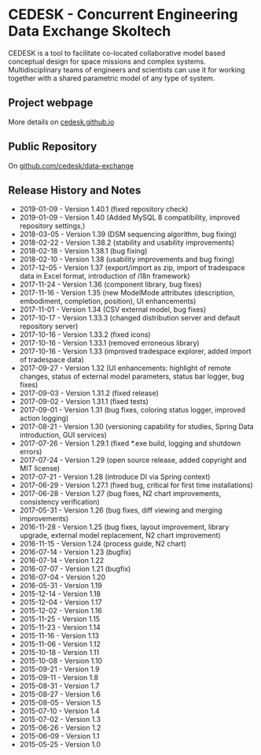 # CEDESK - Concurrent Engineering Data Exchange Skoltech

CEDESK is a tool to facilitate co-located collaborative model based conceptual design for space missions and complex systems. Multidisciplinary teams of engineers and scientists can use it for working together with a shared parametric model of any type of system.

## Project webpage
More details on [cedesk.github.io](https://cedesk.github.io)

## Public Repository
On [github.com/cedesk/data-exchange](https://github.com/cedesk/data-exchange)

## Release History and Notes

* 2019-01-09 - Version 1.40.1 (fixed repository check)
* 2019-01-09 - Version 1.40   (Added MySQL 8 compatibility, improved repository settings,)
* 2018-03-05 - Version 1.39   (DSM sequencing algorithm, bug fixing)
* 2018-02-22 - Version 1.38.2 (stability and usability improvements)
* 2018-02-18 - Version 1.38.1 (bug fixing)
* 2018-02-10 - Version 1.38   (usability improvements and bug fixing)
* 2017-12-05 - Version 1.37   (export/import as zip, import of tradespace data in Excel format, introduction of i18n framework)
* 2017-11-24 - Version 1.36   (component library, bug fixes)
* 2017-11-16 - Version 1.35   (new ModelMode attributes (description, embodiment, completion, position), UI enhancements)
* 2017-11-01 - Version 1.34   (CSV external model, bug fixes)
* 2017-10-17 - Version 1.33.3 (changed distribution server and default repository server)
* 2017-10-16 - Version 1.33.2 (fixed icons)
* 2017-10-16 - Version 1.33.1 (removed erroneous library)
* 2017-10-16 - Version 1.33   (improved tradespace explorer, added import of tradespace data)
* 2017-09-27 - Version 1.32   (UI enhancements: highlight of remote changes, status of external model parameters, status bar logger, bug fixes)
* 2017-09-03 - Version 1.31.2 (fixed release)
* 2017-09-02 - Version 1.31.1 (fixed tests)
* 2017-09-01 - Version 1.31   (bug fixes, coloring status logger, improved action logging)
* 2017-08-21 - Version 1.30   (versioning capability for studies, Spring Data introduction, GUI services)
* 2017-07-26 - Version 1.29.1 (fixed *.exe build, logging and shutdown errors)
* 2017-07-24 - Version 1.29   (open source release, added copyright and MIT license)
* 2017-07-21 - Version 1.28   (introduce DI via Spring context)
* 2017-06-29 - Version 1.27.1 (fixed bug, critical for first time installations)
* 2017-06-28 - Version 1.27   (bug fixes, N2 chart improvements, consistency verification)
* 2017-05-31 - Version 1.26   (bug fixes, diff viewing and merging improvements)
* 2016-11-28 - Version 1.25   (bug fixes, layout improvement, library upgrade, external model replacement, N2 chart improvement)
* 2016-11-15 - Version 1.24   (process guide, N2 chart)
* 2016-07-14 - Version 1.23   (bugfix)
* 2016-07-14 - Version 1.22
* 2016-07-07 - Version 1.21   (bugfix)
* 2016-07-04 - Version 1.20
* 2016-05-31 - Version 1.19
* 2015-12-14 - Version 1.18
* 2015-12-04 - Version 1.17
* 2015-12-02 - Version 1.16
* 2015-11-25 - Version 1.15
* 2015-11-23 - Version 1.14
* 2015-11-16 - Version 1.13
* 2015-11-06 - Version 1.12
* 2015-10-18 - Version 1.11
* 2015-10-08 - Version 1.10
* 2015-09-21 - Version 1.9
* 2015-09-11 - Version 1.8
* 2015-08-31 - Version 1.7
* 2015-08-27 - Version 1.6
* 2015-08-05 - Version 1.5
* 2015-07-10 - Version 1.4
* 2015-07-02 - Version 1.3
* 2015-06-26 - Version 1.2
* 2015-06-09 - Version 1.1
* 2015-05-25 - Version 1.0
